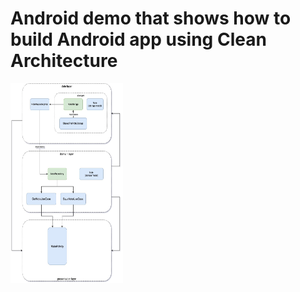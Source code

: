 # Android demo that shows how to build Android app using Clean Architecture

<img src="screenshots/architecture diagram.jpg" width="180" height="320">